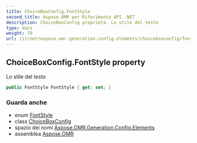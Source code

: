 ```yaml
---
title: ChoiceBoxConfig.FontStyle
second_title: Aspose.OMR per Riferimento API .NET
description: ChoiceBoxConfig proprietà. Lo stile del testo
type: docs
weight: 70
url: /it/net/aspose.omr.generation.config.elements/choiceboxconfig/fontstyle/
---
```

## ChoiceBoxConfig.FontStyle property

Lo stile del testo

```csharp
public FontStyle FontStyle { get; set; }
```

### Guarda anche

* enum [FontStyle](../../../aspose.omr.generation/fontstyle/)
* class [ChoiceBoxConfig](../)
* spazio dei nomi [Aspose.OMR.Generation.Config.Elements](../../choiceboxconfig/)
* assemblea [Aspose.OMR](../../../)


